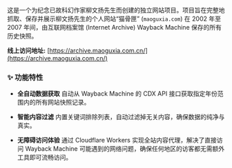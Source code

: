 这是一个为纪念已故科幻作家柳文扬先生而创建的独立网站项目。项目旨在完整地抓取、保存并展示柳文扬先生的个人网站“猫骨匣” (`maoguxia.com`) 在 2002 年至 2007 年间，由互联网档案馆 (Internet Archive) Wayback Machine 保存的所有历史快照。

**线上访问地址:** [https://archive.maoguxia.com.cn/](https://archive.maoguxia.com.cn/)

### ✨ 功能特性

- **全自动数据获取**
  自动从 Wayback Machine 的 CDX API 接口获取指定年份范围内的所有网站快照记录。

- **智能内容过滤**
  内置关键词排除列表，自动过滤掉无关内容，确保数据的纯净与真实。

- **无障碍访问体验**
  通过 Cloudflare Workers 实现全站内容代理，解决了直接访问 Wayback Machine 可能遇到的网络问题，确保任何地区的访客都无需额外工具即可流畅访问。